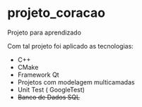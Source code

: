 # projeto_coracao
Projeto para aprendizado

Com tal projeto foi aplicado as tecnologias:
- C++
- CMake
- Framework Qt
- Projetos com modelagem multicamadas
- Unit Test ( GoogleTest)
- ~~Banco de Dados SQL~~
